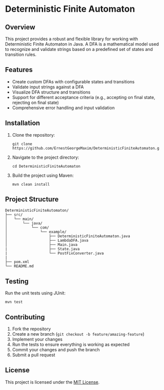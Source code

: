 # Deterministic Finite Automaton

## Overview
This project provides a robust and flexible library for working with Deterministic Finite Automaton in Java. A DFA is a mathematical model used to recognize and validate strings based on a predefined set of states and transition rules.

## Features
- Create custom DFAs with configurable states and transitions
- Validate input strings against a DFA
- Visualize DFA structure and transitions
- Support for different acceptance criteria (e.g., accepting on final state, rejecting on final state)
- Comprehensive error handling and input validation

## Installation
1. Clone the repository:
   ```
   git clone https://github.com/ErnestGeorgeMaxim/DeterministicFiniteAutomaton.git
   ```
2. Navigate to the project directory:
   ```
   cd DeterministicFiniteAutomaton
   ```
3. Build the project using Maven:
   ```
   mvn clean install
   ```

## Project Structure
```
DeterministicFiniteAutomaton/
├── src/
│   └── main/
│       └── java/
│           └── com/
│               └── example/
│                   ├── DeterministicFiniteAutomaton.java
│                   ├── LambdaDFA.java
│                   ├── Main.java
|                   ├── State.java
|                   └── PostFixConverter.java
|
├── pom.xml
└── README.md
```

## Testing
Run the unit tests using JUnit:
```
mvn test
```

## Contributing
1. Fork the repository
2. Create a new branch (`git checkout -b feature/amazing-feature`)
3. Implement your changes
4. Run the tests to ensure everything is working as expected
5. Commit your changes and push the branch
6. Submit a pull request

## License
This project is licensed under the [MIT License](LICENSE).
